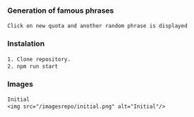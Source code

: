 ### Generation of famous phrases

    Click on new quota and another random phrase is displayed

### Instalation

    1. Clone repository.
    2. npm run start

### Images

    Initial
    <img src="/imagesrepo/initial.png" alt="Initial"/>
